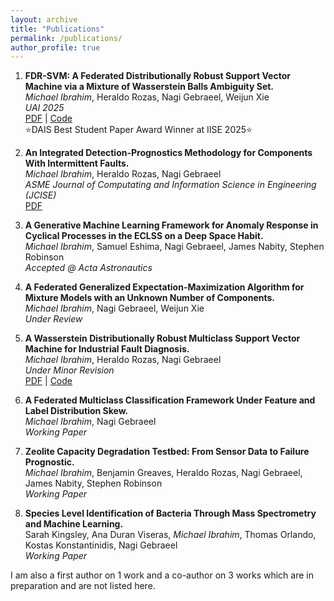 ```yaml
---
layout: archive
title: "Publications"
permalink: /publications/
author_profile: true
---
```


1) **FDR-SVM: A Federated Distributionally Robust Support Vector Machine via a Mixture of Wasserstein Balls Ambiguity Set.**  
   *Michael Ibrahim*, Heraldo Rozas, Nagi Gebraeel, Weijun Xie  
   *UAI 2025*  
   [PDF](https://arxiv.org/pdf/2410.03877) | [Code](https://github.com/mibrahim41/FDR-SVM)  
   ⭐DAIS Best Student Paper Award Winner at IISE 2025⭐

2) **An Integrated Detection-Prognostics Methodology for Components With Intermittent Faults.**  
   *Michael Ibrahim*, Heraldo Rozas, Nagi Gebraeel  
   *ASME Journal of Computating and Information Science in Engineering (JCISE)*  
   [PDF](https://asmedigitalcollection.asme.org/computingengineering/article/24/6/061003/1199041/An-Integrated-Detection-Prognostics-Methodology)

3) **A Generative Machine Learning Framework for Anomaly Response in Cyclical Processes in the ECLSS on a Deep Space Habit.**  
   *Michael Ibrahim*, Samuel Eshima, Nagi Gebraeel, James Nabity, Stephen Robinson  
   *Accepted @ Acta Astronautics*  

4) **A Federated Generalized Expectation-Maximization Algorithm for Mixture Models with an Unknown Number of Components.**  
   *Michael Ibrahim*, Nagi Gebraeel, Weijun Xie  
   *Under Review*  

5) **A Wasserstein Distributionally Robust Multiclass Support Vector Machine for Industrial Fault Diagnosis.**  
   *Michael Ibrahim*, Heraldo Rozas, Nagi Gebraeel  
   *Under Minor Revision*  
   [PDF](https://arxiv.org/pdf/2409.08409?) | [Code](https://github.com/mibrahim41/WDR-MSVM)

6) **A Federated Multiclass Classification Framework Under Feature and Label Distribution Skew.**  
   *Michael Ibrahim*, Nagi Gebraeel  
   *Working Paper*

7) **Zeolite Capacity Degradation Testbed: From Sensor Data to Failure Prognostic.**  
   *Michael Ibrahim*, Benjamin Greaves, Heraldo Rozas, Nagi Gebraeel, James Nabity, Stephen Robinson  
   *Working Paper*

8) **Species Level Identification of Bacteria Through Mass Spectrometry and Machine Learning.**  
    Sarah Kingsley, Ana Duran Viseras, *Michael Ibrahim*, Thomas Orlando, Kostas Konstantinidis, Nagi Gebraeel  
   *Working Paper*

I am also a first author on 1 work and a co-author on 3 works which are in preparation and are not listed here.
